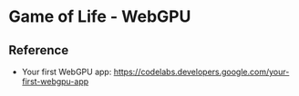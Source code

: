 # Game of Life - WebGPU

## Reference 

- Your first WebGPU app: https://codelabs.developers.google.com/your-first-webgpu-app
